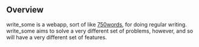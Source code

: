 ## Overview

write_some is a webapp, sort of like [750words](http://750words.com), for doing regular writing.  write_some aims to solve a very different set of problems, however, and so will have a very different set of features.
